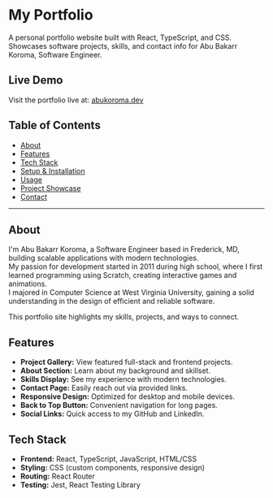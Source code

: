 # My Portfolio

A personal portfolio website built with React, TypeScript, and CSS.  
Showcases software projects, skills, and contact info for Abu Bakarr Koroma, Software Engineer.

## Live Demo

Visit the portfolio live at: [abukoroma.dev](https://abukoroma.dev/)

## Table of Contents

- [About](#about)
- [Features](#features)
- [Tech Stack](#tech-stack)
- [Setup & Installation](#setup--installation)
- [Usage](#usage)
- [Project Showcase](#project-showcase)
- [Contact](#contact)

---

## About

I'm Abu Bakarr Koroma, a Software Engineer based in Frederick, MD, building scalable applications with modern technologies.  
My passion for development started in 2011 during high school, where I first learned programming using Scratch, creating interactive games and animations.  
I majored in Computer Science at West Virginia University, gaining a solid understanding in the design of efficient and reliable software.

This portfolio site highlights my skills, projects, and ways to connect.

## Features

- **Project Gallery:** View featured full-stack and frontend projects.
- **About Section:** Learn about my background and skillset.
- **Skills Display:** See my experience with modern technologies.
- **Contact Page:** Easily reach out via provided links.
- **Responsive Design:** Optimized for desktop and mobile devices.
- **Back to Top Button:** Convenient navigation for long pages.
- **Social Links:** Quick access to my GitHub and LinkedIn.

## Tech Stack

- **Frontend:** React, TypeScript, JavaScript, HTML/CSS
- **Styling:** CSS (custom components, responsive design)
- **Routing:** React Router
- **Testing:** Jest, React Testing Library

